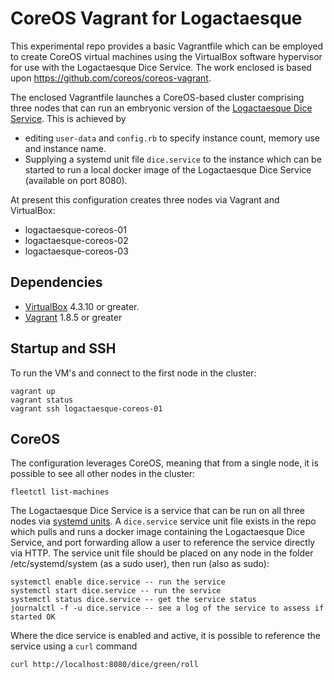 # CoreOS Vagrant for Logactaesque

This experimental repo provides a basic Vagrantfile which can be employed to create CoreOS virtual machines using the VirtualBox software hypervisor for use with the Logactaesque Dice Service. The work enclosed is based upon https://github.com/coreos/coreos-vagrant.

The enclosed Vagrantfile launches a CoreOS-based cluster comprising three nodes that  can run an embryonic version of the [Logactaesque Dice Service](https://github.com/logactaesque/logactaesque-dice). This is achieved by
* editing `user-data` and `config.rb` to specify instance count, memory use and instance name.
* Supplying a systemd unit file `dice.service` to the instance which can be started to run a local docker image of the Logactaesque Dice Service (available on port 8080).

At present this configuration creates three nodes via Vagrant and VirtualBox:
* logactaesque-coreos-01
* logactaesque-coreos-02
* logactaesque-coreos-03

## Dependencies

* [VirtualBox](https://www.virtualbox.org/) 4.3.10 or greater.
* [Vagrant](https://www.vagrantup.com/about.html) 1.8.5 or greater

## Startup and SSH

To run the VM's and connect to the first node in the cluster:
```
vagrant up
vagrant status
vagrant ssh logactaesque-coreos-01
```

## CoreOS
The configuration leverages CoreOS, meaning that from a single node, it is possible to see all other nodes in the cluster:

```
fleetctl list-machines
```

The Logactaesque Dice Service is a service that can be run on all three nodes via [systemd units](https://coreos.com/os/docs/latest/using-systemd-drop-in-units.html). A `dice.service` service unit file exists in the repo which pulls and runs a docker image containing the Logactaesque Dice Service, and port forwarding allow a user to reference the service directly via HTTP. The service unit file  should be placed on any node in the folder /etc/systemd/system (as a sudo user), then run (also as sudo):
```
systemctl enable dice.service -- run the service
systemctl start dice.service -- run the service
systemctl status dice.service -- get the service status
journalctl -f -u dice.service -- see a log of the service to assess if started OK
```

Where the dice service is enabled and active, it is possible to reference the service using a `curl` command
```
curl http://localhost:8080/dice/green/roll
```
